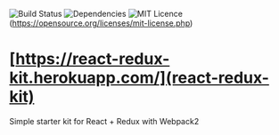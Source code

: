 ![Build Status](https://api.travis-ci.org/salikovpro/react-redux-kit.svg?branch=develop) ![Dependencies](https://david-dm.org/salikovpro/react-redux-kit.svg) ![MIT Licence](https://badges.frapsoft.com/os/mit/mit.svg?v=103)(https://opensource.org/licenses/mit-license.php)

# [https://react-redux-kit.herokuapp.com/](react-redux-kit)
Simple starter kit for React + Redux with Webpack2

